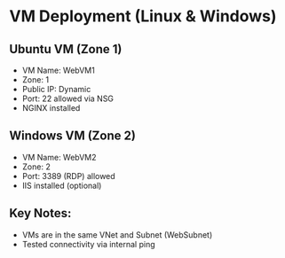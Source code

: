 # VM Deployment (Linux & Windows)

## Ubuntu VM (Zone 1)
- VM Name: WebVM1
- Zone: 1
- Public IP: Dynamic
- Port: 22 allowed via NSG
- NGINX installed

## Windows VM (Zone 2)
- VM Name: WebVM2
- Zone: 2
- Port: 3389 (RDP) allowed
- IIS installed (optional)

## Key Notes:
- VMs are in the same VNet and Subnet (WebSubnet)
- Tested connectivity via internal ping
